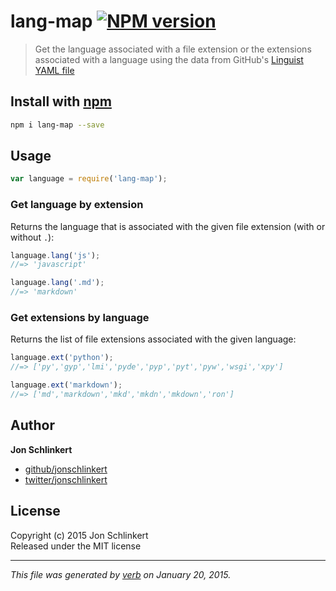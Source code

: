 # lang-map [![NPM version](https://badge.fury.io/js/lang-map.svg)](http://badge.fury.io/js/lang-map)

> Get the language associated with a file extension or the extensions associated with a language using the data from GitHub's [Linguist YAML file](https://github.com/github/linguist/blob/master/lib/linguist/languages.yml)

## Install with [npm](npmjs.org)

```bash
npm i lang-map --save
```

## Usage

```js
var language = require('lang-map');
```

### Get language by extension

Returns the language that is associated with the given file extension (with or without `.`):

```js
language.lang('js');
//=> 'javascript'

language.lang('.md');
//=> 'markdown'
```

### Get extensions by language

Returns the list of file extensions associated with the given language:

```js
language.ext('python');
//=> ['py','gyp','lmi','pyde','pyp','pyt','pyw','wsgi','xpy']

language.ext('markdown');
//=> ['md','markdown','mkd','mkdn','mkdown','ron']
```

## Author

**Jon Schlinkert**
 
+ [github/jonschlinkert](https://github.com/jonschlinkert)
+ [twitter/jonschlinkert](http://twitter.com/jonschlinkert) 

## License
Copyright (c) 2015 Jon Schlinkert  
Released under the MIT license

***

_This file was generated by [verb](https://github.com/assemble/verb) on January 20, 2015._